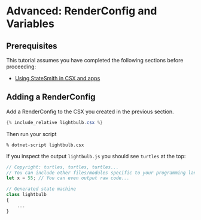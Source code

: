 # Advanced: RenderConfig and Variables

## Prerequisites

This tutorial assumes you have completed the following sections before proceeding:
* [Using StateSmith in CSX and apps](/StateSmith/advanced/csx)


## Adding a RenderConfig

Add a RenderConfig to the CSX you created in the previous section.

```c#
{% include_relative lightbulb.csx %}
```

Then run your script
```
% dotnet-script lightbulb.csx
```

If you inspect the output `lightbulb.js` you should see `turtles` at the top:

```js
// Copyright: turtles, turtles, turtles...
// You can include other files/modules specific to your programming language here
let x = 55; // You can even output raw code...

// Generated state machine
class lightbulb
{
    ...
}
```